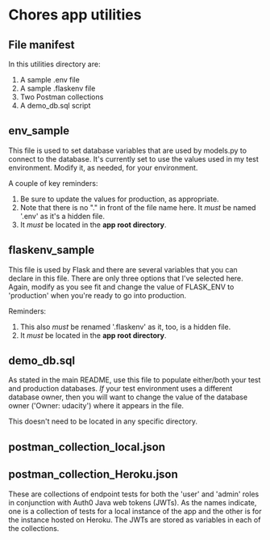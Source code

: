 # Chores app utilities
## File manifest
In this utilities directory are:

1. A sample .env file
1. A sample .flaskenv file
1. Two Postman collections
1. A demo_db.sql script

## env_sample
This file is used to set database variables that are used by models.py to connect to the database. It's currently set to use the values used in my test environment. Modify it, as needed, for your environment.

A couple of key reminders:
1. Be sure to update the values for production, as appropriate.
1. Note that there is no "." in front of the file name here. It _must_ be named '.env' as it's a hidden file.
1. It _must_ be located in the **app root directory**.

## flaskenv_sample
This file is used by Flask and there are several variables that you can declare in this file. There are only three options that I've selected here. Again, modify as you see fit and change the value of FLASK_ENV to 'production' when you're ready to go into production.

 Reminders:
 1. This also _must_ be renamed '.flaskenv' as it, too, is a hidden file.
 1. It _must_ be located in the **app root directory**.

 ## demo_db.sql
 As stated in the main README, use this file to populate either/both your test and production databases. _If_ your test environment uses a different database owner, then you will want to change the value of the database owner ('Owner: udacity') where it appears in the file.

 This doesn't need to be located in any specific directory.

 ## postman_collection_local.json
 ## postman_collection_Heroku.json
These are collections of endpoint tests for both the 'user' and 'admin' roles in conjunction with Auth0 Java web tokens (JWTs). As the names indicate, one is a collection of tests for a local instance of the app and the other is for the instance hosted on Heroku. The JWTs are stored as variables in each of the collections.
